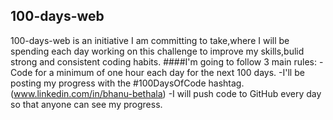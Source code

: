 ## 100-days-web
100-days-web is an initiative I am committing to take,where I will be spending each day working on this challenge to improve my skills,bulid strong and consistent coding habits.
####I'm going to follow 3 main rules:
-Code for a minimum of one hour each day for the next 100 days.
-I'll be posting my progress with the #100DaysOfCode hashtag.(www.linkedin.com/in/bhanu-bethala)
-I will push code to GitHub every day so that anyone can see my progress.
